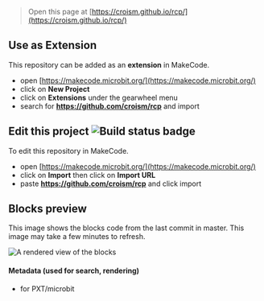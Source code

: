 
> Open this page at [https://croism.github.io/rcp/](https://croism.github.io/rcp/)

## Use as Extension

This repository can be added as an **extension** in MakeCode.

* open [https://makecode.microbit.org/](https://makecode.microbit.org/)
* click on **New Project**
* click on **Extensions** under the gearwheel menu
* search for **https://github.com/croism/rcp** and import

## Edit this project ![Build status badge](https://github.com/croism/rcp/workflows/MakeCode/badge.svg)

To edit this repository in MakeCode.

* open [https://makecode.microbit.org/](https://makecode.microbit.org/)
* click on **Import** then click on **Import URL**
* paste **https://github.com/croism/rcp** and click import

## Blocks preview

This image shows the blocks code from the last commit in master.
This image may take a few minutes to refresh.

![A rendered view of the blocks](https://github.com/croism/rcp/raw/master/.github/makecode/blocks.png)

#### Metadata (used for search, rendering)

* for PXT/microbit
<script src="https://makecode.com/gh-pages-embed.js"></script><script>makeCodeRender("{{ site.makecode.home_url }}", "{{ site.github.owner_name }}/{{ site.github.repository_name }}");</script>
